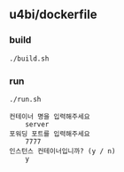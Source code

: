 ## u4bi/dockerfile

### build
```
./build.sh
```

### run
```
./run.sh

컨테이너 명을 입력해주세요
    server
포워딩 포트를 입력해주세요
    7777
인스턴스 컨테이너입니까? (y / n)
    y
```